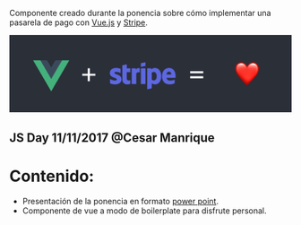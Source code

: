 Componente creado durante la ponencia sobre cómo implementar una pasarela de pago con [Vue.js](https://vuejs.org) y [Stripe](https://stripe.com/es).

[![JavaScript](https://raw.githubusercontent.com/wanxe/jsday/master/images/header.png)](#)

## JS Day 11/11/2017 @Cesar Manrique
# Contenido:

* Presentación de la ponencia en formato [power point](https://github.com/wanxe/jsday/blob/master/presentacion/JSDay_vue_stripe.pptx).
* Componente de vue a modo de boilerplate para disfrute personal.